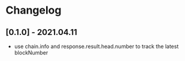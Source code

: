 # Changelog

## [0.1.0] - 2021.04.11 
- use chain.info and response.result.head.number to track the latest blockNumber